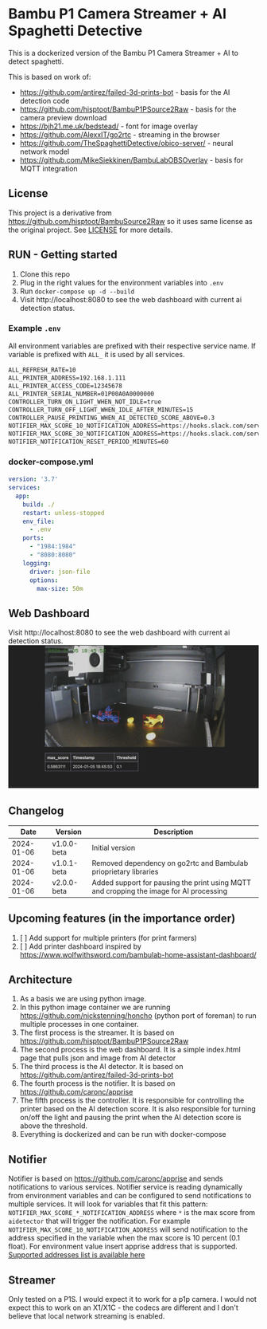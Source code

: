 # Bambu P1 Camera Streamer + AI Spaghetti Detective
This is a dockerized version of the Bambu P1 Camera Streamer + AI to detect spaghetti.

This is based on work of:
 * https://github.com/antirez/failed-3d-prints-bot - basis for the AI detection code
 * https://github.com/hisptoot/BambuP1PSource2Raw - basis for the camera preview download
 * https://bjh21.me.uk/bedstead/ - font for image overlay
 * https://github.com/AlexxIT/go2rtc - streaming in the browser
 * https://github.com/TheSpaghettiDetective/obico-server/ - neural network model
 * https://github.com/MikeSiekkinen/BambuLabOBSOverlay - basis for MQTT integration

## License
This project is a derivative from https://github.com/hisptoot/BambuSource2Raw so it uses same license as the original project. See [LICENSE](LICENSE) for more details.

## RUN - Getting started
1. Clone this repo
2. Plug in the right values for the environment variables into `.env`
3. Run `docker-compose up -d --build`
4. Visit http://localhost:8080 to see the web dashboard with current ai detection status.

### Example `.env`
All environment variables are prefixed with their respective service name. If variable is prefixed with `ALL_` it is used by all services.
```
ALL_REFRESH_RATE=10
ALL_PRINTER_ADDRESS=192.168.1.111
ALL_PRINTER_ACCESS_CODE=12345678
ALL_PRINTER_SERIAL_NUMBER=01P00A0A0000000
CONTROLLER_TURN_ON_LIGHT_WHEN_NOT_IDLE=true
CONTROLLER_TURN_OFF_LIGHT_WHEN_IDLE_AFTER_MINUTES=15
CONTROLLER_PAUSE_PRINTING_WHEN_AI_DETECTED_SCORE_ABOVE=0.3
NOTIFIER_MAX_SCORE_10_NOTIFICATION_ADDRESS=https://hooks.slack.com/services/A/B/C
NOTIFIER_MAX_SCORE_30_NOTIFICATION_ADDRESS=https://hooks.slack.com/services/A/B/C
NOTIFIER_NOTIFICATION_RESET_PERIOD_MINUTES=60
```

### docker-compose.yml

```yaml
version: '3.7'
services:
  app:
    build: ./
    restart: unless-stopped
    env_file:
      - .env
    ports:
      - "1984:1984"
      - "8080:8080"
    logging:
      driver: json-file
      options:
        max-size: 50m
```

## Web Dashboard

Visit http://localhost:8080 to see the web dashboard with current ai detection status.
![Web Dashboard](docs/images/web-dashboard.png)

## Changelog

| Date       | Version     | Description                                                                             |
|------------|-------------|-----------------------------------------------------------------------------------------|
| 2024-01-06 | v1.0.0-beta | Initial version                                                                         |
| 2024-01-06 | v1.0.1-beta | Removed dependency on go2rtc and Bambulab prioprietary libraries                        |
| 2024-01-06 | v2.0.0-beta | Added support for pausing the print using MQTT and cropping the image for AI processing |


## Upcoming features (in the importance order)
1. [ ] Add support for multiple printers (for print farmers)
2. [ ] Add printer dashboard inspired by https://www.wolfwithsword.com/bambulab-home-assistant-dashboard/

## Architecture
1. As a basis we are using python image. 
2. In this python image container we are running https://github.com/nickstenning/honcho (python port of foreman) to run multiple processes in one container.
3. The first process is the streamer. It is based on https://github.com/hisptoot/BambuP1PSource2Raw
4. The second process is the web dashboard. It is a simple index.html page that pulls json and image from AI detector
5. The third process is the AI detector. It is based on https://github.com/antirez/failed-3d-prints-bot
6. The fourth process is the notifier. It is based on https://github.com/caronc/apprise
7. The fifth process is the controller. It is responsible for controlling the printer based on the AI detection score. It is also responsible for turning on/off the light and pausing the print when the AI detection score is above the threshold.
8. Everything is dockerized and can be run with docker-compose

## Notifier
Notifier is based on https://github.com/caronc/apprise and sends notifications to various services. Notifier service is reading dynamically from environment variables and can be configured to send notifications to multiple services. It will look for variables that fit this pattern: `NOTIFIER_MAX_SCORE_*_NOTIFICATION_ADDRESS` where `*` is the max score from `aidetector` that will trigger the notification. For example `NOTIFIER_MAX_SCORE_10_NOTIFICATION_ADDRESS` will send notification to the address specified in the variable when the max score is 10 percent (0.1 float). For environment value insert apprise address that is supported. [Supported addresses list is available here](https://github.com/caronc/apprise?tab=readme-ov-file#supported-notifications)


## Streamer
Only tested on a P1S. I would expect it to work for a p1p camera. I would not expect this to work on an X1/X1C - the codecs are different and I don't believe that local network streaming is enabled.


